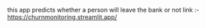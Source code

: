 this  app  predicts whether a person will leave the bank or not
link :- https://churnmonitoring.streamlit.app/
